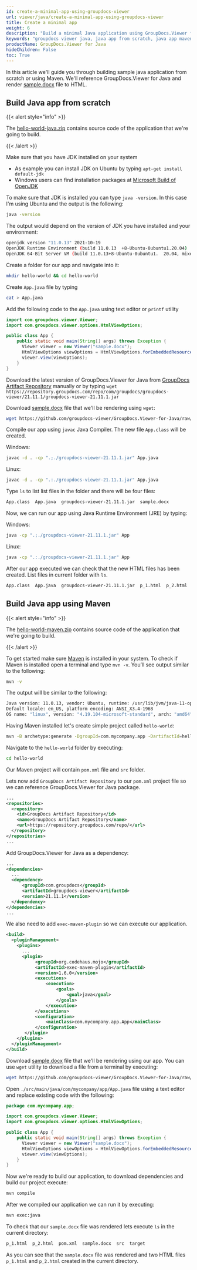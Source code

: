 ```yaml
---
id: create-a-minimal-app-using-groupdocs-viewer
url: viewer/java/create-a-minimal-app-using-groupdocs-viewer
title: Create a minimal app
weight: 6
description: "Build a minimal Java application using GroupDocs.Viewer for Java from scratch."
keywords: "groupdocs viewer java, java app from scratch, java app maven"
productName: GroupDocs.Viewer for Java
hideChildren: False
toc: True
---
```


In this article we'll guide you through building sample java application from scratch or using Maven. We'll reference GroupDocs.Viewer for Java and render [sample.docx](https://github.com/groupdocs-viewer/GroupDocs.Viewer-for-Java/raw/master/Examples/resources/sample_files/sample.docx) file to HTML.

## Build Java app from scratch

{{< alert style="info" >}}

The [hello-world-java.zip](/viewer/java/resources/how-to-run-examples/hello-world-java.zip) contains source code of the application that we're going to build.

{{< /alert >}}

Make sure that you have JDK installed on your system

* As example you can install JDK on Ubuntu by typing `apt-get install default-jdk`
* Windows users can find installation packages at [Microsoft Build of OpenJDK](https://docs.microsoft.com/en-us/java/openjdk/download)

To make sure that JDK is installed you can type `java -version`. In this case I'm using Ubuntu and the output is the following:

```bash
java -version
```

The output would depend on the version of JDK you have installed and your environment:

```bash
openjdk version "11.0.13" 2021-10-19
OpenJDK Runtime Environment (build 11.0.13  +8-Ubuntu-0ubuntu1.20.04)
OpenJDK 64-Bit Server VM (build 11.0.13+8-Ubuntu-0ubuntu1.  20.04, mixed mode, sharing)
```

Create a folder for our app and navigate into it:

```bash
mkdir hello-world && cd hello-world
```

Create `App.java` file by typing

```bash
cat > App.java
```

Add the following code to the `App.java` using text editor or `printf` utility

```java
import com.groupdocs.viewer.Viewer;
import com.groupdocs.viewer.options.HtmlViewOptions;

public class App {
    public static void main(String[] args) throws Exception {
      Viewer viewer = new Viewer("sample.docx");
      HtmlViewOptions viewOptions = HtmlViewOptions.forEmbeddedResources();
      viewer.view(viewOptions);
    }
}
```

Download the latest version of GroupDocs.Viewer for Java from [GroupDocs Artifact Repository](https://repository.groupdocs.com/repo/com/groupdocs/groupdocs-viewer/) manually or by typing `wget https://repository.groupdocs.com/repo/com/groupdocs/groupdocs-viewer/21.11.1/groupdocs-viewer-21.11.1.jar`

Download [sample.docx](https://github.com/groupdocs-viewer/GroupDocs.Viewer-for-Java/raw/master/Examples/resources/sample_files/sample.docx) file that we'll be rendering using `wget`:

```bash
wget https://github.com/groupdocs-viewer/GroupDocs.Viewer-for-Java/raw/master/Examples/resources/sample_files/sample.docx
```

Compile our app using `javac` Java Compiler. The new file `App.class` will be created.

Windows:

```bash
javac -d . -cp ".;./groupdocs-viewer-21.11.1.jar" App.java
```

Linux:

```bash
javac -d . -cp ".:./groupdocs-viewer-21.11.1.jar" App.java
```

Type `ls` to list list files in the folder and there will be four files:
  
```bash
App.class  App.java  groupdocs-viewer-21.11.1.jar  sample.docx
```

Now, we can run our app using Java Runtime Environment (JRE) by typing:

Windows:

```bash
java -cp ".;./groupdocs-viewer-21.11.1.jar" App
```

Linux:

```bash
java -cp ".:./groupdocs-viewer-21.11.1.jar" App
```

After our app executed we can check that the new HTML files has been created. List files in current folder with `ls`.
  
```bash
App.class  App.java  groupdocs-viewer-21.11.1.jar  p_1.html  p_2.html  sample.docx
```

## Build Java app using Maven

{{< alert style="info" >}}

The [hello-world-maven.zip](/viewer/java/resources/how-to-run-examples/hello-world-maven.zip) contains source code of the application that we're going to build.

{{< /alert >}}

To get started make sure [Maven](https://maven.apache.org/) is installed in your system. To check if Maven is installed open a terminal and type `mvn -v`. You’ll see output similar to the following:

```bash
mvn -v
```

The output will be similar to the following:

```bash
Java version: 11.0.13, vendor: Ubuntu, runtime: /usr/lib/jvm/java-11-openjdk-amd64
Default locale: en_US, platform encoding: ANSI_X3.4-1968
OS name: "linux", version: "4.19.104-microsoft-standard", arch: "amd64", family: "unix"
```

Having Maven installed let's create simple project called `hello-world`:

```bash
mvn -B archetype:generate -DgroupId=com.mycompany.app -DartifactId=hello-world -DarchetypeArtifactId=maven-archetype-quickstart -DarchetypeVersion=1.4
```

Navigate to the `hello-world` folder by executing:

```bash
cd hello-world
```

Our Maven project will contain `pom.xml` file and `src` folder.

Lets now add `GroupDocs Artifact Repository` to our `pom.xml` project file so we can reference GroupDocs.Viewer for Java package.

```xml
...
<repositories>
  <repository>
    <id>GroupDocs Artifact Repository</id>
    <name>GroupDocs Artifact Repository</name>
    <url>https://repository.groupdocs.com/repo/</url>
  </repository>
</repositories>
...
```

Add GroupDocs.Viewer for Java as a dependency:

```xml
...
<dependencies>
  ...
  <dependency>
      <groupId>com.groupdocs</groupId>
      <artifactId>groupdocs-viewer</artifactId>
      <version>21.11.1</version> 
  </dependency>
</dependencies>
...
```

We also need to add `exec-maven-plugin` so we can execute our application.

```xml
<build>
  <pluginManagement>
    <plugins>
      ...
      <plugin>
           <groupId>org.codehaus.mojo</groupId>
           <artifactId>exec-maven-plugin</artifactId>
           <version>1.6.0</version>
           <executions>
               <execution>
                   <goals>
                       <goal>java</goal>
                   </goals>
               </execution>
           </executions>
           <configuration>
               <mainClass>com.mycompany.app.App</mainClass>
           </configuration>
       </plugin>
    </plugins>
  </pluginManagement>
</build>
```

Download [sample.docx](https://github.com/groupdocs-viewer/GroupDocs.Viewer-for-Java/raw/master/Examples/resources/sample_files/sample.docx) file that we'll be rendering using our app. You can use `wget` utility to download a file from a terminal by executing:

```bash
wget https://github.com/groupdocs-viewer/GroupDocs.Viewer-for-Java/raw/master/Examples/resources/sample_files/sample.docx
```

Open `./src/main/java/com/mycompany/app/App.java` file using a text editor and replace existing code with the following:

```java
package com.mycompany.app;

import com.groupdocs.viewer.Viewer;
import com.groupdocs.viewer.options.HtmlViewOptions;

public class App {
    public static void main(String[] args) throws Exception {
      Viewer viewer = new Viewer("sample.docx");
      HtmlViewOptions viewOptions = HtmlViewOptions.forEmbeddedResources();
      viewer.view(viewOptions);
    }
}
```

Now we're ready to build our application, to download dependencies and build our project execute:

```bash
mvn compile
```

After we compiled our application we can run it by executing:

```bash
mvn exec:java
```

To check that our `sample.docx` file was rendered lets execute `ls` in the current directory:

```bash
p_1.html  p_2.html  pom.xml  sample.docx  src  target
```

As you can see that the `sample.docx` file was rendered and two HTML files `p_1.html` and `p_2.html` created in the current directory.
